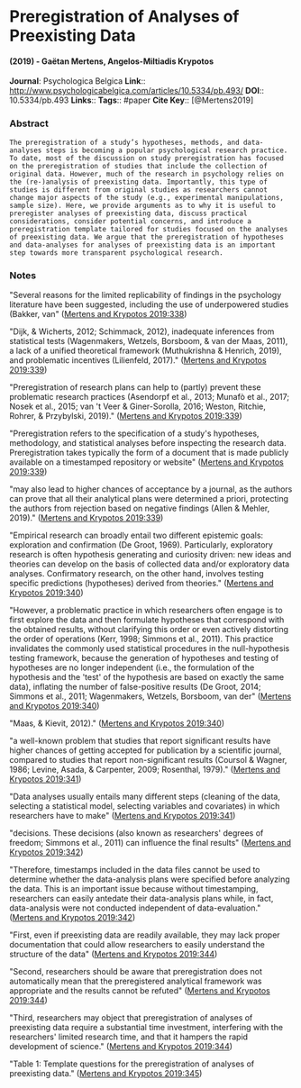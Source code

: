 # Preregistration of Analyses of Preexisting Data
#### (2019) - Gaëtan Mertens, Angelos-Miltiadis Krypotos
**Journal**: Psychologica Belgica
**Link**:: http://www.psychologicabelgica.com/articles/10.5334/pb.493/
**DOI**:: 10.5334/pb.493
**Links**:: 
**Tags**:: #paper
**Cite Key**:: [@Mertens2019]

### Abstract

```
The preregistration of a study’s hypotheses, methods, and data-analyses steps is becoming a popular psychological research practice. To date, most of the discussion on study preregistration has focused on the preregistration of studies that include the collection of original data. However, much of the research in psychology relies on the (re-)analysis of preexisting data. Importantly, this type of studies is different from original studies as researchers cannot change major aspects of the study (e.g., experimental manipulations, sample size). Here, we provide arguments as to why it is useful to preregister analyses of preexisting data, discuss practical considerations, consider potential concerns, and introduce a preregistration template tailored for studies focused on the analyses of preexisting data. We argue that the preregistration of hypotheses and data-analyses for analyses of preexisting data is an important step towards more transparent psychological research.
```

### Notes

"Several reasons for the limited replicability of findings in the psychology literature have been suggested, including the use of underpowered studies (Bakker, van" ([Mertens and Krypotos 2019:338](zotero://open-pdf/library/items/SYGMLA7K?page=1))

"Dijk, & Wicherts, 2012; Schimmack, 2012), inadequate inferences from statistical tests (Wagenmakers, Wetzels, Borsboom, & van der Maas, 2011), a lack of a unified theoretical framework (Muthukrishna & Henrich, 2019), and problematic incentives (Lilienfeld, 2017)." ([Mertens and Krypotos 2019:339](zotero://open-pdf/library/items/SYGMLA7K?page=2))

"Preregistration of research plans can help to (partly) prevent these problematic research practices (Asendorpf et al., 2013; Munafò et al., 2017; Nosek et al., 2015; van 't Veer & Giner-Sorolla, 2016; Weston, Ritchie, Rohrer, & Przybylski, 2019)." ([Mertens and Krypotos 2019:339](zotero://open-pdf/library/items/SYGMLA7K?page=2))

"Preregistration refers to the specification of a study's hypotheses, methodology, and statistical analyses before inspecting the research data. Preregistration takes typically the form of a document that is made publicly available on a timestamped repository or website" ([Mertens and Krypotos 2019:339](zotero://open-pdf/library/items/SYGMLA7K?page=2))

"may also lead to higher chances of acceptance by a journal, as the authors can prove that all their analytical plans were determined a priori, protecting the authors from rejection based on negative findings (Allen & Mehler, 2019)." ([Mertens and Krypotos 2019:339](zotero://open-pdf/library/items/SYGMLA7K?page=2))

"Empirical research can broadly entail two different epistemic goals: exploration and confirmation (De Groot, 1969). Particularly, exploratory research is often hypothesis generating and curiosity driven: new ideas and theories can develop on the basis of collected data and/or exploratory data analyses. Confirmatory research, on the other hand, involves testing specific predictions (hypotheses) derived from theories." ([Mertens and Krypotos 2019:340](zotero://open-pdf/library/items/SYGMLA7K?page=3))

"However, a problematic practice in which researchers often engage is to first explore the data and then formulate hypotheses that correspond with the obtained results, without clarifying this order or even actively distorting the order of operations (Kerr, 1998; Simmons et al., 2011). This practice invalidates the commonly used statistical procedures in the null-hypothesis testing framework, because the generation of hypotheses and testing of hypotheses are no longer independent (i.e., the formulation of the hypothesis and the 'test' of the hypothesis are based on exactly the same data), inflating the number of false-positive results (De Groot, 2014; Simmons et al., 2011; Wagenmakers, Wetzels, Borsboom, van der" ([Mertens and Krypotos 2019:340](zotero://open-pdf/library/items/SYGMLA7K?page=3))

"Maas, & Kievit, 2012)." ([Mertens and Krypotos 2019:340](zotero://open-pdf/library/items/SYGMLA7K?page=3))

"a well-known problem that studies that report significant results have higher chances of getting accepted for publication by a scientific journal, compared to studies that report non-significant results (Coursol & Wagner, 1986; Levine, Asada, & Carpenter, 2009; Rosenthal, 1979)." ([Mertens and Krypotos 2019:341](zotero://open-pdf/library/items/SYGMLA7K?page=4))

"Data analyses usually entails many different steps (cleaning of the data, selecting a statistical model, selecting variables and covariates) in which researchers have to make" ([Mertens and Krypotos 2019:341](zotero://open-pdf/library/items/SYGMLA7K?page=4))

"decisions. These decisions (also known as researchers' degrees of freedom; Simmons et al., 2011) can influence the final results" ([Mertens and Krypotos 2019:342](zotero://open-pdf/library/items/SYGMLA7K?page=5))

"Therefore, timestamps included in the data files cannot be used to determine whether the data-analysis plans were specified before analyzing the data. This is an important issue because without timestamping, researchers can easily antedate their data-analysis plans while, in fact, data-analysis were not conducted independent of data-evaluation." ([Mertens and Krypotos 2019:342](zotero://open-pdf/library/items/SYGMLA7K?page=5))

"First, even if preexisting data are readily available, they may lack proper documentation that could allow researchers to easily understand the structure of the data" ([Mertens and Krypotos 2019:344](zotero://open-pdf/library/items/SYGMLA7K?page=7))

"Second, researchers should be aware that preregistration does not automatically mean that the preregistered analytical framework was appropriate and the results cannot be refuted" ([Mertens and Krypotos 2019:344](zotero://open-pdf/library/items/SYGMLA7K?page=7))

"Third, researchers may object that preregistration of analyses of preexisting data require a substantial time investment, interfering with the researchers' limited research time, and that it hampers the rapid development of science." ([Mertens and Krypotos 2019:344](zotero://open-pdf/library/items/SYGMLA7K?page=7))

"Table 1: Template questions for the preregistration of analyses of preexisting data." ([Mertens and Krypotos 2019:345](zotero://open-pdf/library/items/SYGMLA7K?page=8))
